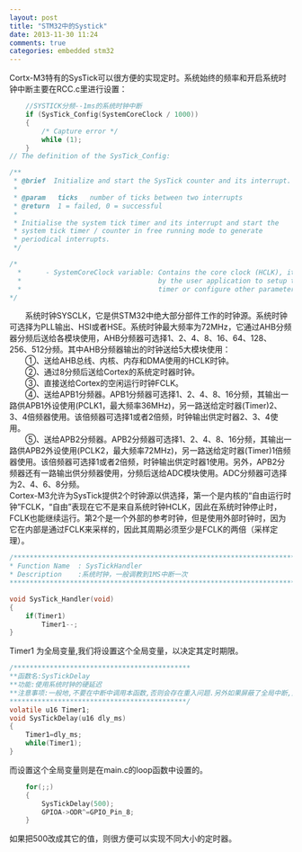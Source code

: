 ```yaml
---
layout: post
title: "STM32中的Systick"
date: 2013-11-30 11:24
comments: true
categories: embedded stm32
---
```

Cortx-M3特有的SysTick可以很方便的实现定时。系统始终的频率和开启系统时钟中断主要在RCC.c里进行设置：

```c RCC.c
	//SYSTICK分频--1ms的系统时钟中断
	if (SysTick_Config(SystemCoreClock / 1000))
  	{
  	  	/* Capture error */
    	while (1);
  	}
// The definition of the SysTick_Config:

/**
 * @brief  Initialize and start the SysTick counter and its interrupt.
 *
 * @param   ticks   number of ticks between two interrupts
 * @return  1 = failed, 0 = successful
 *
 * Initialise the system tick timer and its interrupt and start the
 * system tick timer / counter in free running mode to generate 
 * periodical interrupts.
 */

/*
  *      - SystemCoreClock variable: Contains the core clock (HCLK), it can be used
  *                                  by the user application to setup the SysTick 
  *                                  timer or configure other parameters.
*/

```
　　系统时钟SYSCLK，它是供STM32中绝大部分部件工作的时钟源。系统时钟可选择为PLL输出、HSI或者HSE。系统时钟最大频率为72MHz，它通过AHB分频器分频后送给各模块使用，AHB分频器可选择1、2、4、8、16、64、128、256、512分频。其中AHB分频器输出的时钟送给5大模块使用：    
　　①、送给AHB总线、内核、内存和DMA使用的HCLK时钟。    
　　②、通过8分频后送给Cortex的系统定时器时钟。    
　　③、直接送给Cortex的空闲运行时钟FCLK。    
　　④、送给APB1分频器。APB1分频器可选择1、2、4、8、16分频，其输出一路供APB1外设使用(PCLK1，最大频率36MHz)，另一路送给定时器(Timer)2、3、4倍频器使用。该倍频器可选择1或者2倍频，时钟输出供定时器2、3、4使用。    
　　⑤、送给APB2分频器。APB2分频器可选择1、2、4、8、16分频，其输出一路供APB2外设使用(PCLK2，最大频率72MHz)，另一路送给定时器(Timer)1倍频器使用。该倍频器可选择1或者2倍频，时钟输出供定时器1使用。另外，APB2分频器还有一路输出供分频器使用，分频后送给ADC模块使用。ADC分频器可选择为2、4、6、8分频。    
Cortex-M3允许为SysTick提供2个时钟源以供选择，第一个是内核的“自由运行时钟”FCLK，“自由”表现在它不是来自系统时钟HCLK，因此在系统时钟停止时，FCLK也能继续运行。第2个是一个外部的参考时钟，但是使用外部时钟时，因为它在内部是通过FCLK来采样的，因此其周期必须至少是FCLK的两倍（采样定理）。    


```c stm32f10x_it.c
/*******************************************************************************
* Function Name  : SysTickHandler
* Description    :系统时钟，一般调教到1MS中断一次
*******************************************************************************/

void SysTick_Handler(void)
{
	if(Timer1)
		Timer1--;
}

```
Timer1 为全局变量,我们将设置这个全局变量，以决定其定时期限。

```c RCC.c
/********************************************
**函数名:SysTickDelay
**功能:使用系统时钟的硬延迟
**注意事项:一般地,不要在中断中调用本函数,否则会存在重入问题.另外如果屏蔽了全局中断,则不要使用此函数
********************************************/
volatile u16 Timer1;
void SysTickDelay(u16 dly_ms)
{
	Timer1=dly_ms;
	while(Timer1);
}

```
而设置这个全局变量则是在main.c的loop函数中设置的。

```c main.c
	for(;;)
	{
		SysTickDelay(500);
		GPIOA->ODR^=GPIO_Pin_8;
	}

```
如果把500改成其它的值，则很方便可以实现不同大小的定时器。 
